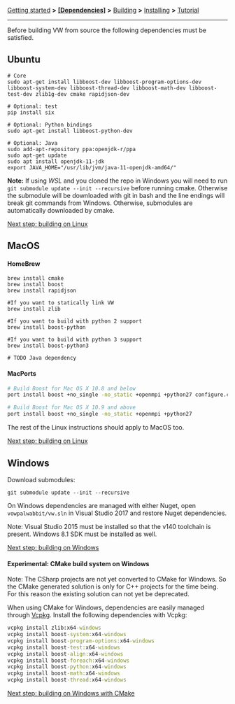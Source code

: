 [Getting started](https://github.com/VowpalWabbit/vowpal_wabbit/wiki/Getting-started) **>** [**[Dependencies]**](https://github.com/VowpalWabbit/vowpal_wabbit/wiki/Dependencies) **>** [Building](https://github.com/VowpalWabbit/vowpal_wabbit/wiki/Building) **>** [Installing](https://github.com/VowpalWabbit/vowpal_wabbit/wiki/Installing) **>** [Tutorial](https://github.com/VowpalWabbit/vowpal_wabbit/wiki/Tutorial)

<hr>

Before building VW from source the following dependencies must be satisfied.

## Ubuntu
```shell
# Core
sudo apt-get install libboost-dev libboost-program-options-dev libboost-system-dev libboost-thread-dev libboost-math-dev libboost-test-dev zlib1g-dev cmake rapidjson-dev

# Optional: test
pip install six

# Optional: Python bindings
sudo apt-get install libboost-python-dev

# Optional: Java
sudo add-apt-repository ppa:openjdk-r/ppa
sudo apt-get update
sudo apt install openjdk-11-jdk
export JAVA_HOME="/usr/lib/jvm/java-11-openjdk-amd64/"
```

**Note:** If using *WSL* and you cloned the repo in Windows you will need to run `git submodule update --init --recursive` before running cmake. Otherwise the submodule will be downloaded with git in bash and the line endings will break git commands from Windows. Otherwise, submodules are automatically downloaded by cmake.

[Next step: building on Linux](https://github.com/VowpalWabbit/vowpal_wabbit/wiki/Building#linux)

## MacOS
#### HomeBrew
```shell
brew install cmake
brew install boost
brew install rapidjson

#If you want to statically link VW
brew install zlib

#If you want to build with python 2 support
brew install boost-python

#If you want to build with python 3 support
brew install boost-python3

# TODO Java dependency
```

#### MacPorts
```bash
# Build Boost for Mac OS X 10.8 and below
port install boost +no_single -no_static +openmpi +python27 configure.cxx_stdlib=libc++ configure.cxx=clang++

# Build Boost for Mac OS X 10.9 and above
port install boost +no_single -no_static +openmpi +python27
```

The rest of the Linux instructions should apply to MacOS too.

[Next step: building on Linux](https://github.com/VowpalWabbit/vowpal_wabbit/wiki/Building#linux)

## Windows
Download submodules:
```
git submodule update --init --recursive
```
On Windows dependencies are managed with either Nuget, open `vowpalwabbit/vw.sln` in Visual Studio 2017 and restore Nuget dependencies.

Note: Visual Studio 2015 must be installed so that the v140 toolchain is present. Windows 8.1 SDK must be installed as well.

[Next step: building on Windows](https://github.com/VowpalWabbit/vowpal_wabbit/wiki/Building#windows)

#### Experimental: CMake build system on Windows
Note: The CSharp projects are not yet converted to CMake for Windows. So the CMake generated solution is only for C++ projects for the time being. For this reason the existing solution can not yet be deprecated. 

When using CMake for Windows, dependencies are easily managed through [Vcpkg](https://github.com/Microsoft/vcpkg). Install the following dependencies with Vcpkg:
```cmd
vcpkg install zlib:x64-windows
vcpkg install boost-system:x64-windows
vcpkg install boost-program-options:x64-windows
vcpkg install boost-test:x64-windows
vcpkg install boost-align:x64-windows
vcpkg install boost-foreach:x64-windows
vcpkg install boost-python:x64-windows
vcpkg install boost-math:x64-windows
vcpkg install boost-thread:x64-windows
```

[Next step: building on Windows with CMake](https://github.com/VowpalWabbit/vowpal_wabbit/wiki/Building#experimental-using-cmake-on-windows)
